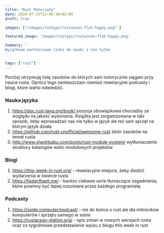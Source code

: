 ```yaml
---
title: "Rust Materiały"
date: 2020-07-15T13:56:16+02:00
draft: true

images: ["/images/rustypi/rustacean-flat-happy.png" ]

featured_image: 'images/rustypi/rustacean-flat-happy.png'

Summary: '
Wyjątkowo wartościowe linki do nauki i nie tylko
'

tags: ["rust"]
---
```


Poniżej utrzymuję listę zasobów do których sam notorycznie sięgam przy nauce rusta.
Oprócz tego zamieszczam również rewelacyjne podcasty i blogi, które warto odwiedzić.




### Nauka języka


1. https://doc.rust-lang.org/book/ pozycja obowiązkowa chociażby ze względu na jakość wykonania. Książka jest zorganizowana w taki sposób, żeby wprowadzać nas nie tylko w język ale też sam sprzęt na którym język działa
2. https://github.com/rust-unofficial/awesome-rust zbiór zasobów na temat rusta
3. http://www.sheshbabu.com/posts/rust-module-system/ wytłumaczenie struktury katalogów wielo modułowych projektów


### Blogi

1. https://this-week-in-rust.org/ - rewelacyjne miejsce, żeby śledzić wydarzenia w świecie rusta
2. https://fasterthanli.me/ - bardzo ciekawe serie tłumaczące zagadnienia, które powinny być lepiej rozumiane przez każdego programistę


### Podcasty

1. https://oxide.computer/podcast/ - nie do końca o rust ale dla miłościków komputerów i sprzętu samego w sobie
2. https://rustacean-station.org/ - opis zmian w nowych wersjach rusta oraz co tygodniowe przedstawienie wpisu z blogu this week in rust
